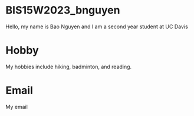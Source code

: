# BIS15W2023_bnguyen
Hello, my name is Bao Nguyen and I am a second year student at UC Davis
# Hobby
My hobbies include hiking, badminton, and reading.
# Email 
My email
